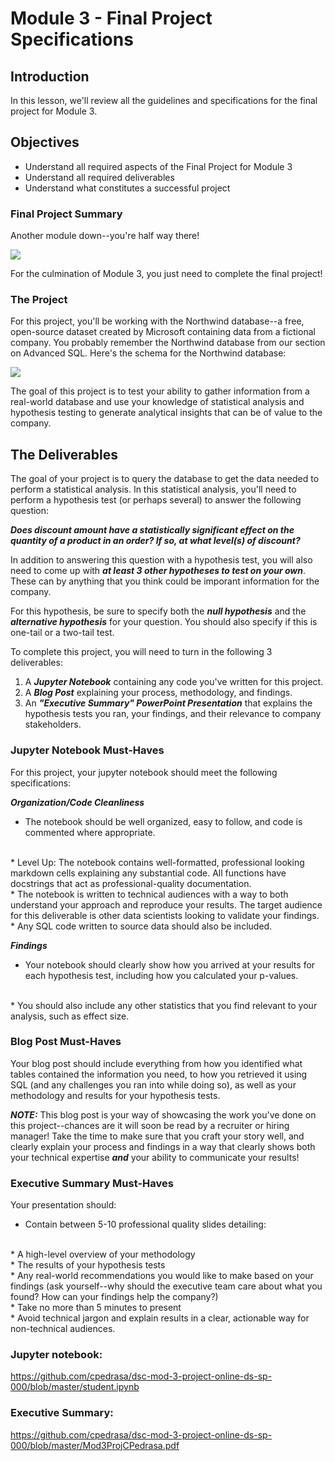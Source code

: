 
# Module 3 -  Final Project Specifications

## Introduction

In this lesson, we'll review all the guidelines and specifications for the final project for Module 3. 

## Objectives

* Understand all required aspects of the Final Project for Module 3
* Understand all required deliverables
* Understand what constitutes a successful project

### Final Project Summary

Another module down--you're half way there!

<img src='https://raw.githubusercontent.com/learn-co-curriculum/dsc-mod-3-project/master/halfway-there.gif'>

For the culmination of Module 3, you just need to complete the final project!

### The Project

For this project, you'll be working with the Northwind database--a free, open-source dataset created by Microsoft containing data from a fictional company. You probably remember the Northwind database from our section on Advanced SQL. Here's the schema for the Northwind database:

<img src='https://raw.githubusercontent.com/learn-co-curriculum/dsc-mod-3-project/master/Northwind_ERD_updated.png'>

The goal of this project is to test your ability to gather information from a real-world database and use your knowledge of statistical analysis and hypothesis testing to generate analytical insights that can be of value to the company. 

## The Deliverables

The goal of your project is to query the database to get the data needed to perform a statistical analysis.  In this statistical analysis, you'll need to perform a hypothesis test (or perhaps several) to answer the following question:

**_Does discount amount have a statistically significant effect on the quantity of a product in an order? If so, at what level(s) of discount?_**

In addition to answering this question with a hypothesis test, you will also need to come up with **_at least 3 other hypotheses to test on your own_**.  These can by anything that you think could be imporant information for the company. 

For this hypothesis, be sure to specify both the **_null hypothesis_** and the **_alternative hypothesis_** for your question.  You should also specify if this is one-tail or a two-tail test. 

To complete this project, you will need to turn in the following 3 deliverables:

1. A **_Jupyter Notebook_** containing any code you've written for this project. 
2. A **_Blog Post_** explaining your process, methodology, and findings.  
3. An **_"Executive Summary" PowerPoint Presentation_** that explains the hypothesis tests you ran, your findings, and their relevance to company stakeholders.  

### Jupyter Notebook Must-Haves

For this project, your jupyter notebook should meet the following specifications:

**_Organization/Code Cleanliness_**

* The notebook should be well organized, easy to follow, and code is commented where appropriate.  
<br>  
    * Level Up: The notebook contains well-formatted, professional looking markdown cells explaining any substantial code. All functions have docstrings that act as professional-quality documentation.  
<br>      
* The notebook is written to technical audiences with a way to both understand your approach and reproduce your results. The target audience for this deliverable is other data scientists looking to validate your findings.  
<br>    
* Any SQL code written to source data should also be included.  

**_Findings_**

* Your notebook should clearly show how you arrived at your results for each hypothesis test, including how you calculated your p-values.   
<br>
* You should also include any other statistics that you find relevant to your analysis, such as effect size. 

### Blog Post Must-Haves

Your blog post should include everything from how you identified what tables contained the information you need, to how you retrieved it using SQL (and any challenges you ran into while doing so), as well as your methodology and results for your hypothesis tests. 

**_NOTE:_**  This blog post is your way of showcasing the work you've done on this project--chances are it will soon be read by a recruiter or hiring manager! Take the time to make sure that you craft your story well, and clearly explain your process and findings in a way that clearly shows both your technical expertise **_and_** your ability to communicate your results!

### Executive Summary Must-Haves

Your presentation should:

* Contain between 5-10 professional quality slides detailing:
<br>  
    * A high-level overview of your methodology  
    <br>  
    * The results of your hypothesis tests  
    <br>  
    * Any real-world recommendations you would like to make based on your findings (ask yourself--why should the executive team care about what you found? How can your findings help the company?)  
    <br>  
* Take no more than 5 minutes to present  
<br>  
* Avoid technical jargon and explain results in a clear, actionable way for non-technical audiences.  

### Jupyter notebook:  
https://github.com/cpedrasa/dsc-mod-3-project-online-ds-sp-000/blob/master/student.ipynb 

### Executive Summary:  
https://github.com/cpedrasa/dsc-mod-3-project-online-ds-sp-000/blob/master/Mod3ProjCPedrasa.pdf
